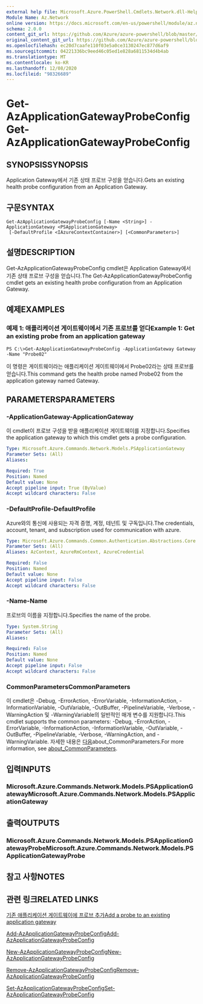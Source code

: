 ```yaml
---
external help file: Microsoft.Azure.PowerShell.Cmdlets.Network.dll-Help.xml
Module Name: Az.Network
online version: https://docs.microsoft.com/en-us/powershell/module/az.network/get-azapplicationgatewayprobeconfig
schema: 2.0.0
content_git_url: https://github.com/Azure/azure-powershell/blob/master/src/Network/Network/help/Get-AzApplicationGatewayProbeConfig.md
original_content_git_url: https://github.com/Azure/azure-powershell/blob/master/src/Network/Network/help/Get-AzApplicationGatewayProbeConfig.md
ms.openlocfilehash: ec20d7caafe110f03e5a0ce3130247ec877d6af9
ms.sourcegitcommit: 04221336bc9eed46c05ed1e828a6811534d4b4ab
ms.translationtype: MT
ms.contentlocale: ko-KR
ms.lasthandoff: 12/08/2020
ms.locfileid: "98326689"
---
```

# <span data-ttu-id="e90f3-101">Get-AzApplicationGatewayProbeConfig</span><span class="sxs-lookup"><span data-stu-id="e90f3-101">Get-AzApplicationGatewayProbeConfig</span></span>

## <span data-ttu-id="e90f3-102">SYNOPSIS</span><span class="sxs-lookup"><span data-stu-id="e90f3-102">SYNOPSIS</span></span>
<span data-ttu-id="e90f3-103">Application Gateway에서 기존 상태 프로브 구성을 얻습니다.</span><span class="sxs-lookup"><span data-stu-id="e90f3-103">Gets an existing health probe configuration from an Application Gateway.</span></span>

## <span data-ttu-id="e90f3-104">구문</span><span class="sxs-lookup"><span data-stu-id="e90f3-104">SYNTAX</span></span>

```
Get-AzApplicationGatewayProbeConfig [-Name <String>] -ApplicationGateway <PSApplicationGateway>
 [-DefaultProfile <IAzureContextContainer>] [<CommonParameters>]
```

## <span data-ttu-id="e90f3-105">설명</span><span class="sxs-lookup"><span data-stu-id="e90f3-105">DESCRIPTION</span></span>
<span data-ttu-id="e90f3-106">Get-AzApplicationGatewayProbeConfig cmdlet은 Application Gateway에서 기존 상태 프로브 구성을 얻습니다.</span><span class="sxs-lookup"><span data-stu-id="e90f3-106">The Get-AzApplicationGatewayProbeConfig cmdlet gets an existing health probe configuration from an Application Gateway.</span></span>

## <span data-ttu-id="e90f3-107">예제</span><span class="sxs-lookup"><span data-stu-id="e90f3-107">EXAMPLES</span></span>

### <span data-ttu-id="e90f3-108">예제 1: 애플리케이션 게이트웨이에서 기존 프로브를 얻다</span><span class="sxs-lookup"><span data-stu-id="e90f3-108">Example 1: Get an existing probe from an application gateway</span></span>
```
PS C:\>Get-AzApplicationGatewayProbeConfig -ApplicationGateway Gateway -Name "Probe02"
```

<span data-ttu-id="e90f3-109">이 명령은 게이트웨이라는 애플리케이션 게이트웨이에서 Probe02라는 상태 프로브를 얻습니다.</span><span class="sxs-lookup"><span data-stu-id="e90f3-109">This command gets the health probe named Probe02 from the application gateway named Gateway.</span></span>

## <span data-ttu-id="e90f3-110">PARAMETERS</span><span class="sxs-lookup"><span data-stu-id="e90f3-110">PARAMETERS</span></span>

### <span data-ttu-id="e90f3-111">-ApplicationGateway</span><span class="sxs-lookup"><span data-stu-id="e90f3-111">-ApplicationGateway</span></span>
<span data-ttu-id="e90f3-112">이 cmdlet이 프로브 구성을 받을 애플리케이션 게이트웨이를 지정합니다.</span><span class="sxs-lookup"><span data-stu-id="e90f3-112">Specifies the application gateway to which this cmdlet gets a probe configuration.</span></span>

```yaml
Type: Microsoft.Azure.Commands.Network.Models.PSApplicationGateway
Parameter Sets: (All)
Aliases:

Required: True
Position: Named
Default value: None
Accept pipeline input: True (ByValue)
Accept wildcard characters: False
```

### <span data-ttu-id="e90f3-113">-DefaultProfile</span><span class="sxs-lookup"><span data-stu-id="e90f3-113">-DefaultProfile</span></span>
<span data-ttu-id="e90f3-114">Azure와의 통신에 사용되는 자격 증명, 계정, 테넌트 및 구독입니다.</span><span class="sxs-lookup"><span data-stu-id="e90f3-114">The credentials, account, tenant, and subscription used for communication with azure.</span></span>

```yaml
Type: Microsoft.Azure.Commands.Common.Authentication.Abstractions.Core.IAzureContextContainer
Parameter Sets: (All)
Aliases: AzContext, AzureRmContext, AzureCredential

Required: False
Position: Named
Default value: None
Accept pipeline input: False
Accept wildcard characters: False
```

### <span data-ttu-id="e90f3-115">-Name</span><span class="sxs-lookup"><span data-stu-id="e90f3-115">-Name</span></span>
<span data-ttu-id="e90f3-116">프로브의 이름을 지정합니다.</span><span class="sxs-lookup"><span data-stu-id="e90f3-116">Specifies the name of the probe.</span></span>

```yaml
Type: System.String
Parameter Sets: (All)
Aliases:

Required: False
Position: Named
Default value: None
Accept pipeline input: False
Accept wildcard characters: False
```

### <span data-ttu-id="e90f3-117">CommonParameters</span><span class="sxs-lookup"><span data-stu-id="e90f3-117">CommonParameters</span></span>
<span data-ttu-id="e90f3-118">이 cmdlet은 -Debug, -ErrorAction, -ErrorVariable, -InformationAction, -InformationVariable, -OutVariable, -OutBuffer, -PipelineVariable, -Verbose, -WarningAction 및 -WarningVariable의 일반적인 매개 변수를 지원합니다.</span><span class="sxs-lookup"><span data-stu-id="e90f3-118">This cmdlet supports the common parameters: -Debug, -ErrorAction, -ErrorVariable, -InformationAction, -InformationVariable, -OutVariable, -OutBuffer, -PipelineVariable, -Verbose, -WarningAction, and -WarningVariable.</span></span> <span data-ttu-id="e90f3-119">자세한 내용은 [다음](http://go.microsoft.com/fwlink/?LinkID=113216)about_CommonParameters.</span><span class="sxs-lookup"><span data-stu-id="e90f3-119">For more information, see [about_CommonParameters](http://go.microsoft.com/fwlink/?LinkID=113216).</span></span>

## <span data-ttu-id="e90f3-120">입력</span><span class="sxs-lookup"><span data-stu-id="e90f3-120">INPUTS</span></span>

### <span data-ttu-id="e90f3-121">Microsoft.Azure.Commands.Network.Models.PSApplicationGateway</span><span class="sxs-lookup"><span data-stu-id="e90f3-121">Microsoft.Azure.Commands.Network.Models.PSApplicationGateway</span></span>

## <span data-ttu-id="e90f3-122">출력</span><span class="sxs-lookup"><span data-stu-id="e90f3-122">OUTPUTS</span></span>

### <span data-ttu-id="e90f3-123">Microsoft.Azure.Commands.Network.Models.PSApplicationGatewayProbe</span><span class="sxs-lookup"><span data-stu-id="e90f3-123">Microsoft.Azure.Commands.Network.Models.PSApplicationGatewayProbe</span></span>

## <span data-ttu-id="e90f3-124">참고 사항</span><span class="sxs-lookup"><span data-stu-id="e90f3-124">NOTES</span></span>

## <span data-ttu-id="e90f3-125">관련 링크</span><span class="sxs-lookup"><span data-stu-id="e90f3-125">RELATED LINKS</span></span>

[<span data-ttu-id="e90f3-126">기존 애플리케이션 게이트웨이에 프로브 추가</span><span class="sxs-lookup"><span data-stu-id="e90f3-126">Add a probe to an existing application gateway</span></span>](https://azure.microsoft.com/en-us/documentation/articles/application-gateway-create-probe-ps/#add-a-probe-to-an-existing-application-gateway)

[<span data-ttu-id="e90f3-127">Add-AzApplicationGatewayProbeConfig</span><span class="sxs-lookup"><span data-stu-id="e90f3-127">Add-AzApplicationGatewayProbeConfig</span></span>](./Add-AzApplicationGatewayProbeConfig.md)

[<span data-ttu-id="e90f3-128">New-AzApplicationGatewayProbeConfig</span><span class="sxs-lookup"><span data-stu-id="e90f3-128">New-AzApplicationGatewayProbeConfig</span></span>](./New-AzApplicationGatewayProbeConfig.md)

[<span data-ttu-id="e90f3-129">Remove-AzApplicationGatewayProbeConfig</span><span class="sxs-lookup"><span data-stu-id="e90f3-129">Remove-AzApplicationGatewayProbeConfig</span></span>](./Remove-AzApplicationGatewayProbeConfig.md)

[<span data-ttu-id="e90f3-130">Set-AzApplicationGatewayProbeConfig</span><span class="sxs-lookup"><span data-stu-id="e90f3-130">Set-AzApplicationGatewayProbeConfig</span></span>](./Set-AzApplicationGatewayProbeConfig.md)

